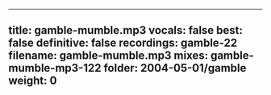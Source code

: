 
---
title: gamble-mumble.mp3
vocals: false
best: false
definitive: false
recordings: gamble-22
filename: gamble-mumble.mp3
mixes: gamble-mumble-mp3-122
folder: 2004-05-01/gamble
weight: 0
---
